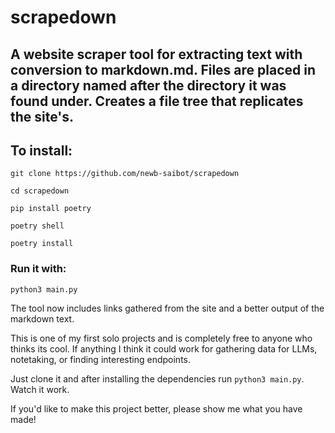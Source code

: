 # scrapedown
## A website scraper tool for extracting text with conversion to markdown.md. Files are placed in a directory named after the directory it was found under. Creates a file tree that replicates the site's.

## To install:

`git clone https://github.com/newb-saibot/scrapedown`

`cd scrapedown`

`pip install poetry`

`poetry shell`

`poetry install`

### Run it with:

`python3 main.py`

The tool now includes links gathered from the site and a better output of the markdown text.

This is one of my first solo projects and is completely free to anyone who thinks its cool. If anything I think it could work for gathering data for LLMs, notetaking, or finding interesting endpoints. 

Just clone it and after installing the dependencies run `python3 main.py`. Watch it work.

If you'd like to make this project better, please show me what you have made!
